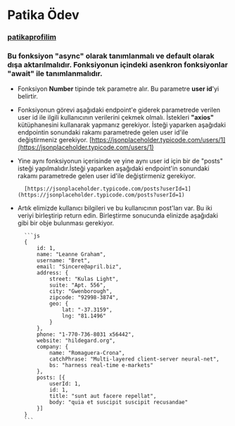 # Patika Ödev

### [patikaprofilim](https://app.patika.dev/ayhandasyuvarlar)

### Bu fonksiyon **"async"** olarak tanımlanmalı ve default olarak dışa aktarılmalıdır. Fonksiyonun içindeki asenkron fonksiyonlar **"await"** ile tanımlanmalıdır.

- Fonksiyon **Number** tipinde tek parametre alır. Bu parametre **user id**'yi belirtir.
- Fonksiyonun görevi aşağıdaki endpoint'e giderek parametrede verilen user id ile ilgili kullanıcının verilerini çekmek olmalı. İstekleri **"axios"** kütüphanesini kullanarak yapmanız gerekiyor. İsteği yaparken aşağıdaki endpointin sonundaki rakamı parametrede gelen user id'ile değiştirmeniz gerekiyor.
  [https://jsonplaceholder.typicode.com/users/1](https://jsonplaceholder.typicode.com/users/1)

- Yine aynı fonksiyonun içerisinde ve yine aynı user id için bir de "posts" isteği yapılmalıdır.İsteği yaparken aşağıdaki endpoint'in sonundaki rakamı parametrede gelen user id'ile değiştirmeniz gerekiyor.

      	[https://jsonplaceholder.typicode.com/posts?userId=1](https://jsonplaceholder.typicode.com/posts?userId=1)

- Artık elimizde kullanıcı bilgileri ve bu kullanıcının post'ları var. Bu iki veriyi birleştirip return edin. Birleştirme sonucunda elinizde aşağıdaki gibi bir obje bulunması gerekiyor.

      	```js
      	{
      		id: 1,
      		name: "Leanne Graham",
      		username: "Bret",
      		email: "Sincere@april.biz",
      		address: {
      			street: "Kulas Light",
      			suite: "Apt. 556",
      			city: "Gwenborough",
      			zipcode: "92998-3874",
      			geo: {
      				lat: "-37.3159",
      				lng: "81.1496"
      			}
      		},
      		phone: "1-770-736-8031 x56442",
      		website: "hildegard.org",
      		company: {
      			name: "Romaguera-Crona",
      			catchPhrase: "Multi-layered client-server neural-net",
      			bs: "harness real-time e-markets"
      		},
      		posts: [{
      			userId: 1,
      			id: 1,
      			title: "sunt aut facere repellat",
      			body: "quia et suscipit suscipit recusandae"
      		}]
      	}
      	```
